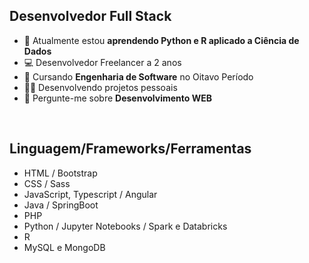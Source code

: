 <div>
  <h2>Desenvolvedor Full Stack</h2>
  <ul>
    <li>🌱 Atualmente estou <strong>aprendendo Python e R aplicado a Ciência de Dados</strong></li>
    <li>💻 Desenvolvedor Freelancer a 2 anos</li>
    <li>📝 Cursando <strong>Engenharia de Software</strong> no Oitavo Período</li>
    <li>✍🏻 Desenvolvendo projetos pessoais</li>
    <li>💬 Pergunte-me sobre <strong>Desenvolvimento WEB</strong>  </li>
  </ul>
</div>

<br>

<div>
  <h2>Linguagem/Frameworks/Ferramentas</h2>
  <ul>
    <li>HTML / Bootstrap</li>
    <li>CSS / Sass</li>
    <li>JavaScript, Typescript / Angular</li>
    <li>Java / SpringBoot</li>
    <li>PHP</li>
    <li>Python / Jupyter Notebooks / Spark e Databricks</li>
    <li>R</li>
    <li>MySQL e MongoDB</li>
  </ul>
</div>

<br>
<!--
<div>
  <h2>Conecte-se comigo:  </h2>
  <a href=""><i class="fa-brands fa-linkedin"></i></a>
</div>
-->
